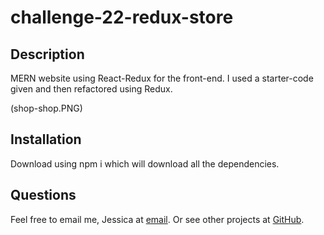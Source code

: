 # challenge-22-redux-store

## Description

MERN website using React-Redux for the front-end. I used a starter-code given and then refactored using Redux.

(shop-shop.PNG)

## Installation
Download using npm i which will download all the dependencies.

## Questions
Feel free to email me, Jessica at [email](mailto:jwade1327@gmail.com). Or see other projects at [GitHub](https://github.com/jwade1327).